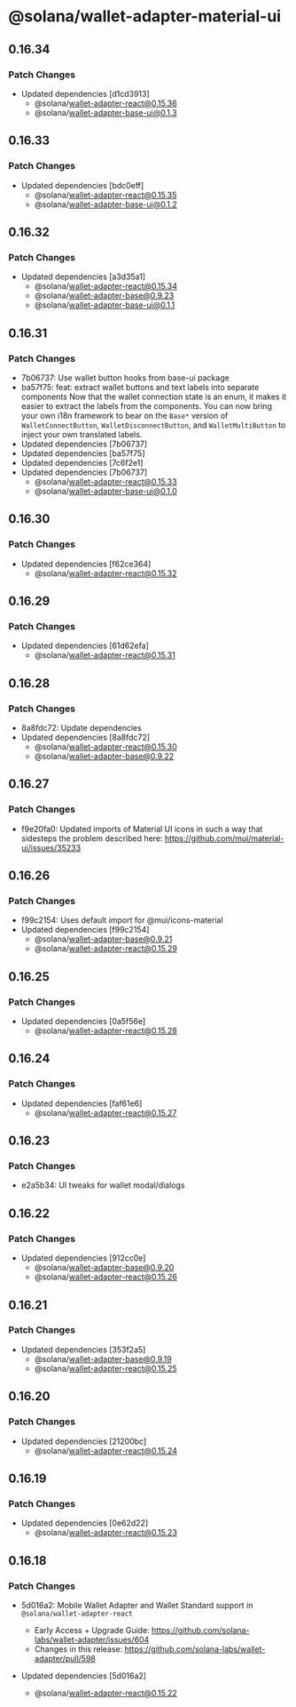 # @solana/wallet-adapter-material-ui

## 0.16.34

### Patch Changes

-   Updated dependencies [d1cd3913]
    -   @solana/wallet-adapter-react@0.15.36
    -   @solana/wallet-adapter-base-ui@0.1.3

## 0.16.33

### Patch Changes

-   Updated dependencies [bdc0eff]
    -   @solana/wallet-adapter-react@0.15.35
    -   @solana/wallet-adapter-base-ui@0.1.2

## 0.16.32

### Patch Changes

-   Updated dependencies [a3d35a1]
    -   @solana/wallet-adapter-react@0.15.34
    -   @solana/wallet-adapter-base@0.9.23
    -   @solana/wallet-adapter-base-ui@0.1.1

## 0.16.31

### Patch Changes

-   7b06737: Use wallet button hooks from base-ui package
-   ba57f75: feat: extract wallet buttons and text labels into separate components
    Now that the wallet connection state is an enum, it makes it easier to extract the labels from the components. You can now bring your own i18n framework to bear on the `Base*` version of `WalletConnectButton`, `WalletDisconnectButton`, and `WalletMultiButton` to inject your own translated labels.
-   Updated dependencies [7b06737]
-   Updated dependencies [ba57f75]
-   Updated dependencies [7c6f2e1]
-   Updated dependencies [7b06737]
    -   @solana/wallet-adapter-react@0.15.33
    -   @solana/wallet-adapter-base-ui@0.1.0

## 0.16.30

### Patch Changes

-   Updated dependencies [f62ce364]
    -   @solana/wallet-adapter-react@0.15.32

## 0.16.29

### Patch Changes

-   Updated dependencies [61d62efa]
    -   @solana/wallet-adapter-react@0.15.31

## 0.16.28

### Patch Changes

-   8a8fdc72: Update dependencies
-   Updated dependencies [8a8fdc72]
    -   @solana/wallet-adapter-react@0.15.30
    -   @solana/wallet-adapter-base@0.9.22

## 0.16.27

### Patch Changes

-   f9e20fa0: Updated imports of Material UI icons in such a way that sidesteps the problem described here: https://github.com/mui/material-ui/issues/35233

## 0.16.26

### Patch Changes

-   f99c2154: Uses default import for @mui/icons-material
-   Updated dependencies [f99c2154]
    -   @solana/wallet-adapter-base@0.9.21
    -   @solana/wallet-adapter-react@0.15.29

## 0.16.25

### Patch Changes

-   Updated dependencies [0a5f56e]
    -   @solana/wallet-adapter-react@0.15.28

## 0.16.24

### Patch Changes

-   Updated dependencies [faf61e6]
    -   @solana/wallet-adapter-react@0.15.27

## 0.16.23

### Patch Changes

-   e2a5b34: UI tweaks for wallet modal/dialogs

## 0.16.22

### Patch Changes

-   Updated dependencies [912cc0e]
    -   @solana/wallet-adapter-base@0.9.20
    -   @solana/wallet-adapter-react@0.15.26

## 0.16.21

### Patch Changes

-   Updated dependencies [353f2a5]
    -   @solana/wallet-adapter-base@0.9.19
    -   @solana/wallet-adapter-react@0.15.25

## 0.16.20

### Patch Changes

-   Updated dependencies [21200bc]
    -   @solana/wallet-adapter-react@0.15.24

## 0.16.19

### Patch Changes

-   Updated dependencies [0e62d22]
    -   @solana/wallet-adapter-react@0.15.23

## 0.16.18

### Patch Changes

-   5d016a2: Mobile Wallet Adapter and Wallet Standard support in `@solana/wallet-adapter-react`

    -   Early Access + Upgrade Guide: https://github.com/solana-labs/wallet-adapter/issues/604
    -   Changes in this release: https://github.com/solana-labs/wallet-adapter/pull/598

-   Updated dependencies [5d016a2]
    -   @solana/wallet-adapter-react@0.15.22
